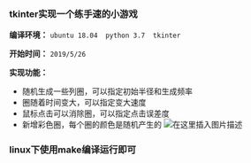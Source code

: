 ### tkinter实现一个练手速的小游戏

**编译环境：**
`ubuntu 18.04  python 3.7  tkinter`

**开始时间：**
`2019/5/26`

**实现功能：**

- 随机生成一些列圈，可以指定初始半径和生成频率
- 圈随着时间变大，可以指定变大速度
- 鼠标点击可以消除圈，可以指定点击误差度
- 新增彩色圈，每个圈的颜色是随机产生的
![在这里插入图片描述](https://img-blog.csdnimg.cn/20190527155239119.png?x-oss-process=image/watermark,type_ZmFuZ3poZW5naGVpdGk,shadow_10,text_aHR0cHM6Ly9ibG9nLmNzZG4ubmV0L2x1aGFvMTk5ODA5MDk=,size_16,color_FFFFFF,t_70)

### linux下使用make编译运行即可

